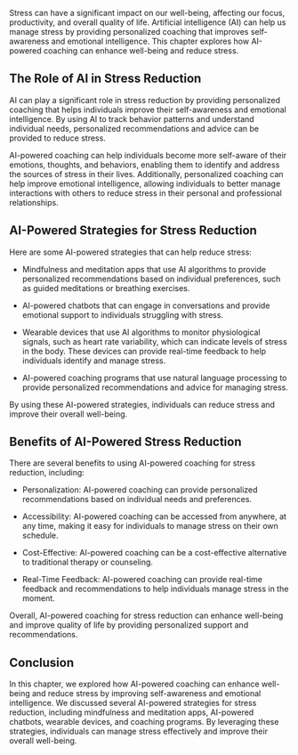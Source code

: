 
Stress can have a significant impact on our well-being, affecting our focus, productivity, and overall quality of life. Artificial intelligence (AI) can help us manage stress by providing personalized coaching that improves self-awareness and emotional intelligence. This chapter explores how AI-powered coaching can enhance well-being and reduce stress.

The Role of AI in Stress Reduction
----------------------------------

AI can play a significant role in stress reduction by providing personalized coaching that helps individuals improve their self-awareness and emotional intelligence. By using AI to track behavior patterns and understand individual needs, personalized recommendations and advice can be provided to reduce stress.

AI-powered coaching can help individuals become more self-aware of their emotions, thoughts, and behaviors, enabling them to identify and address the sources of stress in their lives. Additionally, personalized coaching can help improve emotional intelligence, allowing individuals to better manage interactions with others to reduce stress in their personal and professional relationships.

AI-Powered Strategies for Stress Reduction
------------------------------------------

Here are some AI-powered strategies that can help reduce stress:

* Mindfulness and meditation apps that use AI algorithms to provide personalized recommendations based on individual preferences, such as guided meditations or breathing exercises.

* AI-powered chatbots that can engage in conversations and provide emotional support to individuals struggling with stress.

* Wearable devices that use AI algorithms to monitor physiological signals, such as heart rate variability, which can indicate levels of stress in the body. These devices can provide real-time feedback to help individuals identify and manage stress.

* AI-powered coaching programs that use natural language processing to provide personalized recommendations and advice for managing stress.

By using these AI-powered strategies, individuals can reduce stress and improve their overall well-being.

Benefits of AI-Powered Stress Reduction
---------------------------------------

There are several benefits to using AI-powered coaching for stress reduction, including:

* Personalization: AI-powered coaching can provide personalized recommendations based on individual needs and preferences.

* Accessibility: AI-powered coaching can be accessed from anywhere, at any time, making it easy for individuals to manage stress on their own schedule.

* Cost-Effective: AI-powered coaching can be a cost-effective alternative to traditional therapy or counseling.

* Real-Time Feedback: AI-powered coaching can provide real-time feedback and recommendations to help individuals manage stress in the moment.

Overall, AI-powered coaching for stress reduction can enhance well-being and improve quality of life by providing personalized support and recommendations.

Conclusion
----------

In this chapter, we explored how AI-powered coaching can enhance well-being and reduce stress by improving self-awareness and emotional intelligence. We discussed several AI-powered strategies for stress reduction, including mindfulness and meditation apps, AI-powered chatbots, wearable devices, and coaching programs. By leveraging these strategies, individuals can manage stress effectively and improve their overall well-being.
